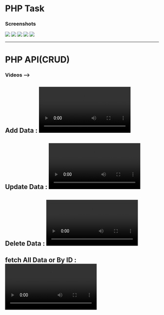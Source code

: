 # PHP Task

### Screenshots

<img src="https://github.com/user-attachments/assets/e7eb060e-363b-44e8-ad76-e4a5d576b297">
<img src="https://github.com/user-attachments/assets/fac9ca52-4d65-451a-b39c-8fc0c11b3e85">

<img src="https://github.com/user-attachments/assets/d960f97c-63cc-4c8b-9159-acfa5d2bd66e">
<img src="https://github.com/user-attachments/assets/ec9c1721-df5b-4b1a-9306-28a15b105574">

<img src="https://github.com/user-attachments/assets/37ab5fac-8cd2-45dd-b895-5116337dd4c6">

<hr>

# PHP API(CRUD) 

### Videos -->

<h2> Add Data :
 <video src = "https://github.com/user-attachments/assets/0504ce22-a52b-4267-b6b3-25d9e3ac36d2">
</h2>

<h2> Update Data :
 <video src = "https://github.com/user-attachments/assets/76e13e36-3c88-4ca8-b403-f7edb9c21e50">
</h2>
   
<h2> Delete Data :
 <video src = "https://github.com/user-attachments/assets/43e86275-7d80-4e66-817a-6c52794fb764">
 </h2>
   
<h2> fetch All Data or By ID :
 <video src = "https://github.com/user-attachments/assets/2a313ad5-0097-4141-b970-8ef1ae6ed654">
 </h2>

